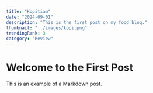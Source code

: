 ```yaml
---
title: "Kopitiam"
date: "2024-09-01"
description: "This is the first post on my food blog."
thumbnail: "../images/kopi.png"
trendingRank: 3
category: "Review"
---
```


# Welcome to the First Post

This is an example of a Markdown post.
